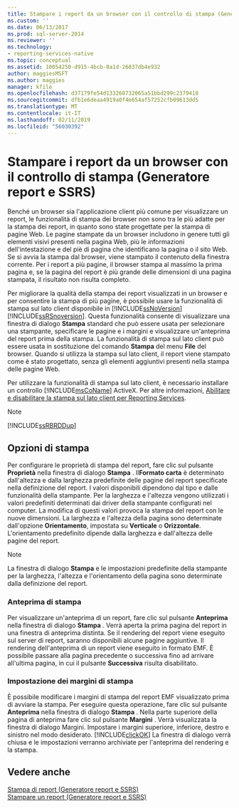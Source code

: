 ```yaml
---
title: Stampare i report da un browser con il controllo di stampa (Generatore report e SSRS) | Microsoft Docs
ms.custom: ''
ms.date: 06/13/2017
ms.prod: sql-server-2014
ms.reviewer: ''
ms.technology:
- reporting-services-native
ms.topic: conceptual
ms.assetid: 10054250-d915-4bcb-8a1d-26837db4e932
author: maggiesMSFT
ms.author: maggies
manager: kfile
ms.openlocfilehash: d37179fe54d133268732065a51bbd299c2379418
ms.sourcegitcommit: dfb1e6deaa4919a0f4e654af57252cfb09613dd5
ms.translationtype: MT
ms.contentlocale: it-IT
ms.lasthandoff: 02/11/2019
ms.locfileid: "56030392"
---
```

# <a name="print-reports-from-a-browser-with-the-print-control-report-builder-and-ssrs"></a>Stampare i report da un browser con il controllo di stampa (Generatore report e SSRS)
  Benché un browser sia l'applicazione client più comune per visualizzare un report, le funzionalità di stampa dei browser non sono tra le più adatte per la stampa dei report, in quanto sono state progettate per la stampa di pagine Web. Le pagine stampate da un browser includono in genere tutti gli elementi visivi presenti nella pagina Web, più le informazioni dell'intestazione e del piè di pagina che identificano la pagina o il sito Web. Se si avvia la stampa dal browser, viene stampato il contenuto della finestra corrente. Per i report a più pagine, il browser stampa al massimo la prima pagina e, se la pagina del report è più grande delle dimensioni di una pagina stampata, il risultato non risulta completo.  
  
 Per migliorare la qualità della stampa dei report visualizzati in un browser e per consentire la stampa di più pagine, è possibile usare la funzionalità di stampa sul lato client disponibile in [!INCLUDE[ssNoVersion](../../includes/ssnoversion-md.md)] [!INCLUDE[ssRSnoversion](../../includes/ssrsnoversion-md.md)]. Questa funzionalità consente di visualizzare una finestra di dialogo **Stampa** standard che può essere usata per selezionare una stampante, specificare le pagine e i margini e visualizzare un'anteprima del report prima della stampa. La funzionalità di stampa sul lato client può essere usata in sostituzione del comando **Stampa** del menu **File** del browser. Quando si utilizza la stampa sul lato client, il report viene stampato come è stato progettato, senza gli elementi aggiuntivi presenti nella stampa delle pagine Web.  
  
 Per utilizzare la funzionalità di stampa sul lato client, è necessario installare un controllo [!INCLUDE[msCoName](../../includes/msconame-md.md)] ActiveX. Per altre informazioni, [Abilitare e disabilitare la stampa sul lato client per Reporting Services](../report-server/enable-and-disable-client-side-printing-for-reporting-services.md).  
  
> [!NOTE]  
>  [!INCLUDE[ssRBRDDup](../../includes/ssrbrddup-md.md)]  
  
## <a name="print-options"></a>Opzioni di stampa  
 Per configurare le proprietà di stampa del report, fare clic sul pulsante **Proprietà** nella finestra di dialogo **Stampa** . Il**Formato carta** è determinato dall'altezza e dalla larghezza predefinite delle pagine del report specificate nella definizione del report. I valori disponibili dipendono dal tipo e dalle funzionalità della stampante. Per la larghezza e l'altezza vengono utilizzati i valori predefiniti determinati dai driver della stampante configurati nel computer. La modifica di questi valori provoca la stampa del report con le nuove dimensioni. La larghezza e l'altezza della pagina sono determinate dall'opzione **Orientamento**, impostata su **Verticale** o **Orizzontale**. L'orientamento predefinito dipende dalla larghezza e dall'altezza delle pagine del report.  
  
> [!NOTE]  
>  La finestra di dialogo **Stampa** e le impostazioni predefinite della stampante per la larghezza, l'altezza e l'orientamento della pagina sono determinate dalla definizione del report.  
  
### <a name="print-preview"></a>Anteprima di stampa  
 Per visualizzare un'anteprima di un report, fare clic sul pulsante **Anteprima** nella finestra di dialogo **Stampa** . Verrà aperta la prima pagina del report in una finestra di anteprima distinta. Se il rendering del report viene eseguito sul server di report, saranno disponibili alcune pagine aggiuntive. Il rendering dell'anteprima di un report viene eseguito in formato EMF. È possibile passare alla pagina precedente o successiva fino ad arrivare all'ultima pagina, in cui il pulsante **Successiva** risulta disabilitato.  
  
### <a name="adjusting-print-margins"></a>Impostazione dei margini di stampa  
 È possibile modificare i margini di stampa del report EMF visualizzato prima di avviare la stampa. Per eseguire questa operazione, fare clic sul pulsante **Anteprima** nella finestra di dialogo **Stampa** . Nella parte superiore della pagina di anteprima fare clic sul pulsante **Margini** . Verrà visualizzata la finestra di dialogo Margini. Impostare i margini superiore, inferiore, destro e sinistro nel modo desiderato. [!INCLUDE[clickOK](../../includes/clickok-md.md)] La finestra di dialogo verrà chiusa e le impostazioni verranno archiviate per l'anteprima del rendering e la stampa.  
  
## <a name="see-also"></a>Vedere anche  
 [Stampa di report &#40;Generatore report e SSRS&#41;](print-reports-report-builder-and-ssrs.md)   
 [Stampare un report &#40;Generatore report e SSRS&#41;](print-a-report-report-builder-and-ssrs.md)  
  
  
